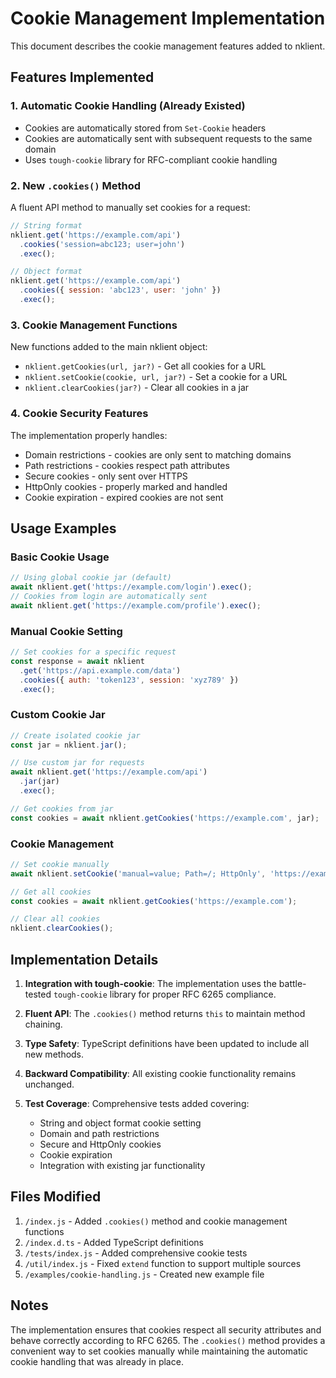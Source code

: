 # Cookie Management Implementation

This document describes the cookie management features added to nklient.

## Features Implemented

### 1. Automatic Cookie Handling (Already Existed)
- Cookies are automatically stored from `Set-Cookie` headers
- Cookies are automatically sent with subsequent requests to the same domain
- Uses `tough-cookie` library for RFC-compliant cookie handling

### 2. New `.cookies()` Method
A fluent API method to manually set cookies for a request:

```javascript
// String format
nklient.get('https://example.com/api')
  .cookies('session=abc123; user=john')
  .exec();

// Object format
nklient.get('https://example.com/api')
  .cookies({ session: 'abc123', user: 'john' })
  .exec();
```

### 3. Cookie Management Functions
New functions added to the main nklient object:

- `nklient.getCookies(url, jar?)` - Get all cookies for a URL
- `nklient.setCookie(cookie, url, jar?)` - Set a cookie for a URL
- `nklient.clearCookies(jar?)` - Clear all cookies in a jar

### 4. Cookie Security Features
The implementation properly handles:
- Domain restrictions - cookies are only sent to matching domains
- Path restrictions - cookies respect path attributes
- Secure cookies - only sent over HTTPS
- HttpOnly cookies - properly marked and handled
- Cookie expiration - expired cookies are not sent

## Usage Examples

### Basic Cookie Usage
```javascript
// Using global cookie jar (default)
await nklient.get('https://example.com/login').exec();
// Cookies from login are automatically sent
await nklient.get('https://example.com/profile').exec();
```

### Manual Cookie Setting
```javascript
// Set cookies for a specific request
const response = await nklient
  .get('https://api.example.com/data')
  .cookies({ auth: 'token123', session: 'xyz789' })
  .exec();
```

### Custom Cookie Jar
```javascript
// Create isolated cookie jar
const jar = nklient.jar();

// Use custom jar for requests
await nklient.get('https://example.com/api')
  .jar(jar)
  .exec();

// Get cookies from jar
const cookies = await nklient.getCookies('https://example.com', jar);
```

### Cookie Management
```javascript
// Set cookie manually
await nklient.setCookie('manual=value; Path=/; HttpOnly', 'https://example.com');

// Get all cookies
const cookies = await nklient.getCookies('https://example.com');

// Clear all cookies
nklient.clearCookies();
```

## Implementation Details

1. **Integration with tough-cookie**: The implementation uses the battle-tested `tough-cookie` library for proper RFC 6265 compliance.

2. **Fluent API**: The `.cookies()` method returns `this` to maintain method chaining.

3. **Type Safety**: TypeScript definitions have been updated to include all new methods.

4. **Backward Compatibility**: All existing cookie functionality remains unchanged.

5. **Test Coverage**: Comprehensive tests added covering:
   - String and object format cookie setting
   - Domain and path restrictions
   - Secure and HttpOnly cookies
   - Cookie expiration
   - Integration with existing jar functionality

## Files Modified

1. `/index.js` - Added `.cookies()` method and cookie management functions
2. `/index.d.ts` - Added TypeScript definitions
3. `/tests/index.js` - Added comprehensive cookie tests
4. `/util/index.js` - Fixed `extend` function to support multiple sources
5. `/examples/cookie-handling.js` - Created new example file

## Notes

The implementation ensures that cookies respect all security attributes and behave correctly according to RFC 6265. The `.cookies()` method provides a convenient way to set cookies manually while maintaining the automatic cookie handling that was already in place.